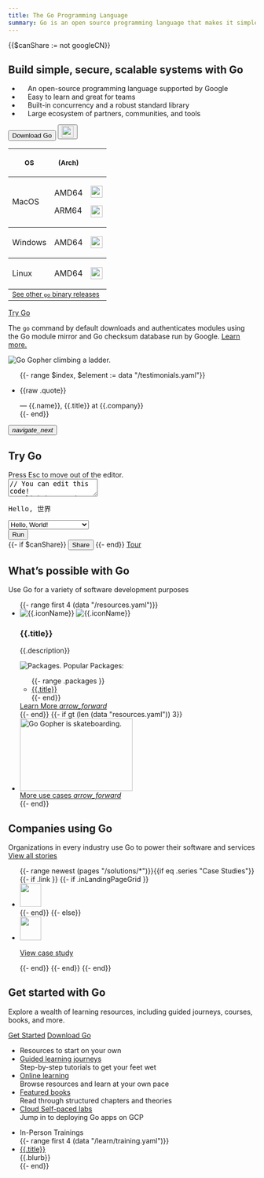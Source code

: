 ```yaml
---
title: The Go Programming Language
summary: Go is an open source programming language that makes it simple to build secure, scalable systems.
---
```


{{$canShare := not googleCN}}

<section class="Hero bluebg">
  <div class="Hero-gridContainer">
    <div class="Hero-blurb">
      <h1>Build simple, secure, scalable systems with Go</h1>
      <ul class="Hero-blurbList">
        <li>
          <svg width="12" height="10" viewBox="0 0 12 10" fill="none" xmlns="http://www.w3.org/2000/svg">
            <path d="M10.8519 0.52594L3.89189 7.10404L1.14811 4.51081L0 5.59592L3.89189 9.27426L12 1.61105L10.8519 0.52594Z" fill="white" fill-opacity="0.87">
          </svg>
          An open-source programming language supported by Google
        </li>
        <li>
          <svg width="12" height="10" viewBox="0 0 12 10" fill="none" xmlns="http://www.w3.org/2000/svg">
            <path d="M10.8519 0.52594L3.89189 7.10404L1.14811 4.51081L0 5.59592L3.89189 9.27426L12 1.61105L10.8519 0.52594Z" fill="white" fill-opacity="0.87">
          </svg>
          Easy to learn and great for teams
        </li>
        <li>
          <svg width="12" height="10" viewBox="0 0 12 10" fill="none" xmlns="http://www.w3.org/2000/svg">
            <path d="M10.8519 0.52594L3.89189 7.10404L1.14811 4.51081L0 5.59592L3.89189 9.27426L12 1.61105L10.8519 0.52594Z" fill="white" fill-opacity="0.87">
          </svg>
          Built-in concurrency and a robust standard library
        </li>
        <li>
          <svg width="12" height="10" viewBox="0 0 12 10" fill="none" xmlns="http://www.w3.org/2000/svg">
            <path d="M10.8519 0.52594L3.89189 7.10404L1.14811 4.51081L0 5.59592L3.89189 9.27426L12 1.61105L10.8519 0.52594Z" fill="white" fill-opacity="0.87">
          </svg>
          Large ecosystem of partners, communities, and tools
        </li>
      </ul>
    </div>
    <div class="Hero-actions">
      <div data-version="" class="js-latestGoVersion">
        <div role="group" class="BtnGroup">
          <div class="BtnGroup-sub">
            <button class="mainBtn go-Button go-Button--accented js-downloadBtn" aria-label="Download" aria-describedby="download-description">
              <span>Download Go <span class="js-goVersion"></span></span>
              <small class="go-Chip go-Chip--accented js-osAndArch"></small>
            </button>
            <button class="go-Button go-Button--accented js-selectBinary" aria-haspopup="menu" aria-label="select binary type to download">
              <img class="go-Icon" height="24" width="24" src="/images/icons/arrow_drop_down_gm_grey_24dp.svg" alt="arrow-dropdown">
            </button>
          </div>
          <div class="binaryMatrix js-binaryMatrix">
            <table class="binaryMatrix-Table">
              <thead>
                <tr>
                  <th scope="col"><p><small>OS</small></p></th>
                  <th scope="col"><p><small>(Arch)</small></p></th>
                  <th scope="col"></th>
                </tr>
              </thead>
              <tbody class="binaryDistribution js-binaryDistribution">
                <tr>
                  <td scope="row"><p>MacOS</p></td>
                  <td>
                    <p><span class="go-Chip go-Chip--accented">AMD64</span></p>
                    <p><span class="go-Chip go-Chip--accented">ARM64</span></p>
                  </td>
                  <td>
                    <p><a href="/doc/install?dc=darwin-arm64"><img class="go-Icon" height="24" width="24" src="/images/icons/insert_drive_file_gm_grey_24dp.svg" alt=""></a></p>
                    <p><a href="/doc/install?dc=darwin-amd64"><img class="go-Icon" height="24" width="24" src="/images/icons/insert_drive_file_gm_grey_24dp.svg" alt=""></a></p>
                  </td>
                </tr>
              </tbody>
              <tbody class="binaryDistribution js-binaryDistribution">
                <tr><td scope="row"><p>Windows</p></td>
                  <td><p><span class="go-Chip go-Chip--accented">AMD64</span></p></td>
                  <td><p><a href="/doc/install?dc=windows-amd64"><img class="go-Icon" height="24" width="24" src="/images/icons/insert_drive_file_gm_grey_24dp.svg" alt=""></a></p>
                  </td>
                </tr>
              </tbody>
              <tbody class="binaryDistribution js-binaryDistribution">
                <tr><td scope="row"><p>Linux</p></td>
                  <td><p><span class="go-Chip go-Chip--accented">AMD64</span></p></td>
                  <td><p>
                    <a href="/doc/install?dc=linux-amd64" data-os="linux" data-arch="amd64"><img class="go-Icon" height="24" width="24" src="/images/icons/insert_drive_file_gm_grey_24dp.svg" alt=""></a></p>
                  </td>
                </tr>
              </tbody>
              <tbody class="otherDistribution">
                <tr><td colspan="3"><a href="/dl"><small>See other <code>go</code> binary releases</small></a></td></tr>
              </tbody>
            </table>
          </div>
        </div>
        <a class="Secondary secondaryBtn" href="/play/" aria-label="Try a Tour of Go" aria-describedby="tryGoTour-description" role="button">
          <p>Try Go</p>
        </a>
        <div class="screen-reader-only" id="download-description" hidden>
          Downloads Go and opens a new window with instructions to install Go.
        </div>
        <div class="screen-reader-only" id="tryGoTour-description" hidden>
          Opens a new window with A Tour of Go.
        </div>
      </div>
      <div class="Hero-footnote">
        <p>
          The <code>go</code> command by default downloads and authenticates
          modules using the Go module mirror and Go checksum database run by
          Google. <a href="/dl" aria-describedby="newwindow-description">Learn more.</a>
        </p>
      </div>
    </div>
    <div class="screen-reader-only" id="newwindow-description" hidden>
      Opens in new window.
    </div>
    <div class="Hero-gopher">
      <img class="Hero-gopherLadder" src="/images/gophers/ladder.svg" alt="Go Gopher climbing a ladder.">
    </div>
  </div>
</section>
<section class="TestimonialsGo">
  <div class="GoCarousel">
    <div class="GoCarousel-controlsContainer">
      <div class="GoCarousel-wrapper">
        <ul class="js-testimonialsGoQuotes TestimonialsGo-quotes">
          {{- range $index, $element := data "/testimonials.yaml"}}
            <li class="TestimonialsGo-quoteGroup GoCarousel-slide" id="quote_slide{{$index}}">
              <div class="TestimonialsGo-quoteSingleItem">
                <div class="TestimonialsGo-quoteSection">
                  <p class="TestimonialsGo-quote">{{raw .quote}}</p>
                  <div class="TestimonialsGo-author">— {{.name}},
                    <span class="NoWrapSpan">{{.title}}</span>
                    <span class="NoWrapSpan"> at {{.company}}</span>
                  </div>
                </div>
              </div>
            </li>
          {{- end}}
        </ul>
      </div>
    <button class="js-testimonialsPrev GoCarousel-controlPrev" hidden>
      <i class="GoCarousel-icon material-icons">navigate_before</i>
    </button>
    <button class="js-testimonialsNext GoCarousel-controlNext">
      <i class="GoCarousel-icon material-icons">navigate_next</i>
    </button>
  </div>
  </div>
</section>
<section class="Playground">
  <div class="Playground-gridContainer">
    <div class="Playground-headerContainer">
      <h2 class="HomeSection-header">Try Go</h2>
    </div>
    <div class="Playground-inputContainer">
      <div class="Playground-preContainer">
        Press Esc to move out of the editor.
      </div>
      <textarea class="Playground-input js-playgroundCodeEl" spellcheck="false" aria-label="Try Go" aria-describedby="editor-description" id="code">
// You can edit this code!
// Click here and start typing.
package main
import "fmt"
func main() {
  fmt.Println("Hello, 世界")
}</textarea>
    </div>
    <div class="screen-reader-only" id="editor-description" hidden>
      Press Esc to move out of the editor.
    </div>
    <div class="Playground-outputContainer js-playgroundOutputEl">
      <pre class="Playground-output"><noscript>Hello, 世界</noscript></pre>
    </div>
    <div class="Playground-controls">
      <select class="Playground-selectExample js-playgroundToysEl" aria-label="Code examples">
      <option value="hello.go">Hello, World!</option>
      <option value="life.go">Conway's Game of Life</option>
      <option value="fib.go">Fibonacci Closure</option>
      <option value="peano.go">Peano Integers</option>
      <option value="pi.go">Concurrent pi</option>
      <option value="sieve.go">Concurrent Prime Sieve</option>
      <option value="solitaire.go">Peg Solitaire Solver</option>
      <option value="tree.go">Tree Comparison</option>
      </select>
      <div class="Playground-buttons">
      <button class="Button Button--primary js-playgroundRunEl Playground-runButton" title="Run this code [shift-enter]">Run</button>
      <div class="Playground-secondaryButtons">
        {{- if $canShare}}
        <button class="Button js-playgroundShareEl Playground-button" title="Share in Go Playground">Share</button>
        {{- end}}
        <a class="Button tour Playground-button" href="/tour/" title="Tour Go from your browser">Tour</a>
      </div>
      </div>
    </div>
  </div>
</section>
<section class="WhyGo">
  <div class="WhyGo-gridContainer">
    <div class="WhyGo-header">
      <h2 class="WhyGo-headerH2">What’s possible with Go</h2>
      <p class="WhyGo-subheader">
        Use Go for a variety of software development purposes
      </p>
    </div>
    <ul class="WhyGo-reasons">
      {{- range first 4 (data "/resources.yaml")}}
        <li class="WhyGo-reason">
          <div class="WhyGo-reasonDetails">
            <div class="WhyGo-reasonIcon" role="presentation">
              <img class="DarkMode-img" src="{{.iconDark}}" alt="{{.iconName}}">
              <img class="LightMode-img" src="{{.icon}}" alt="{{.iconName}}">
            </div>
            <div class="WhyGo-reasonText">
              <h3 class="WhyGo-reasonTitle">{{.title}}</h3>
              <p>
                {{.description}}
              </p>
            </div>
          </div>
          <div class="WhyGo-reasonFooter">
            <div class="WhyGo-reasonPackages">
              <div class="WhyGo-reasonPackagesHeader">
                <img src="/images/icons/package.svg" alt="Packages.">
                Popular Packages:
              </div>
              <ul class="WhyGo-reasonPackagesList">
                {{- range .packages }}
                  <li class="WhyGo-reasonPackage">
                    <a class="WhyGo-reasonLink" href="{{.url}}" target="_blank" rel="noopener">
                      {{.title}}
                    </a>
                  </li>
                  {{- end}}
              </ul>
            </div>
            <div class="WhyGo-reasonLearnMoreLink">
              <a href="{{.link}}" aria-describedby="newwindow-description">Learn More 
              <i class="material-icons WhyGo-forwardArrowIcon" aria-hidden="true">arrow_forward</i></a>
            </div>
          </div>
        </li>
      {{- end}}
      {{- if gt (len (data "resources.yaml")) 3}}
        <li class="WhyGo-reason">
          <div class="WhyGo-reasonShowMore">
            <div class="WhyGo-reasonShowMoreImgWrapper">
              <img
                class="WhyGo-reasonShowMoreImg"
                loading="lazy"
                height="148"
                width="229"
                src="/images/gophers/biplane.svg"
                alt="Go Gopher is skateboarding.">
            </div>
            <div class="WhyGo-reasonShowMoreLink">
              <a href="/solutions/use-cases" aria-describedby="newwindow-description">More use cases 
              <i class="material-icons
              WhyGo-forwardArrowIcon" aria-hidden="true">arrow_forward</i></a>
            </div>
          </div>
        </li>
      {{- end}}
    </ul>
  </div>
</section>
<section class="WhoUses">
  <div class="WhoUses-gridContainer">
    <div class="WhoUses-header">
      <h2 class="WhoUses-headerH2">Companies using Go</h2>
      <p class="WhoUses-subheader">Organizations in every industry use Go to power their software and services
        <a href="/solutions/" class="WhoUsesCaseStudyList-seeAll" aria-describedby="newwindow-description">
        View all stories
       </a>
     </p>
    </div>
  <div class="WhoUsesCaseStudyList">
    <ul class="WhoUsesCaseStudyList-gridContainer">
    {{- range newest (pages "/solutions/*")}}{{if eq .series "Case Studies"}}
      {{- if .link }}
        {{- if .inLandingPageGrid }}
          <li class="WhoUsesCaseStudyList-caseStudy">
            <a href="{{.link}}" aria-label="View CaseStudy of {{.company}}, (opens in new window)" target="_blank" rel="noopener"
              class="WhoUsesCaseStudyList-caseStudyLink">
              <img
                loading="lazy"
                height="48"
                width="30%"
                src="/images/logos/{{.logoSrc}}"
                class="WhoUsesCaseStudyList-logo"
                alt="">
            </a>
          </li>
        {{- end}}
      {{- else}}
        <li class="WhoUsesCaseStudyList-caseStudy">
          <a href="{{.URL}}" aria-label="View CaseStudy of {{.company}}, (opens in new window)" class="WhoUsesCaseStudyList-caseStudyLink">
            <img
              loading="lazy"
              height="48"
              width="30%"
              src="/images/logos/{{.logoSrc}}"
              class="WhoUsesCaseStudyList-logo"
              alt="">
            <p>View case study</p>
          </a>
        </li>
      {{- end}}
    {{- end}}
    {{- end}}
    </ul>
  </div>
</section>
<section class="GettingStartedGo">
  <div class="GettingStartedGo-gridContainer">
    <div class="GettingStartedGo-header">
      <h2 class="GettingStartedGo-headerH2">Get started with Go</h2>
      <p class="GettingStartedGo-headerDesc">
        Explore a wealth of learning resources, including guided journeys, courses, books, and more.
      </p>
      <div class="GettingStartedGo-ctas">
        <a class="GettingStartedGo-primaryCta" href="/doc/"aria-describedby="newwindow-description">Get Started</a>
        <a href="/doc/install/" aria-describedby="newwindow-description">Download Go</a>
      </div>
    </div>
    <div class="GettingStartedGo-resourcesSection">
      <ul class="GettingStartedGo-resourcesList">
        <li class="GettingStartedGo-resourcesHeader">
          Resources to start on your own
        </li>
        <li class="GettingStartedGo-resourceItem">
          <a href="/learn#guided-learning-journeys" class="GettingStartedGo-resourceItemTitle" aria-describedby="newwindow-description">
            Guided learning journeys
          </a>
          <div class="GettingStartedGo-resourceItemDescription">
            Step-by-step tutorials to get your feet wet
          </div>
        </li>
        <li class="GettingStartedGo-resourceItem">
          <a href="/learn#online-learning" class="GettingStartedGo-resourceItemTitle" aria-describedby="newwindow-description">
            Online learning
          </a>
          <div class="GettingStartedGo-resourceItemDescription">
            Browse resources and learn at your own pace
          </div>
        </li>
        <li class="GettingStartedGo-resourceItem">
          <a href="/learn#featured-books" class="GettingStartedGo-resourceItemTitle" aria-describedby="newwindow-description">
            Featured books
          </a>
          <div class="GettingStartedGo-resourceItemDescription">
            Read through structured chapters and theories
          </div>
        </li>
        <li class="GettingStartedGo-resourceItem">
          <a href="/learn#self-paced-labs" class="GettingStartedGo-resourceItemTitle" aria-describedby="newwindow-description">
            Cloud Self-paced labs
          </a>
          <div class="GettingStartedGo-resourceItemDescription">
            Jump in to deploying Go apps on GCP
          </div>
        </li>
      </ul>
      <ul class="GettingStartedGo-resourcesList">
        <li class="GettingStartedGo-resourcesHeader">
          In-Person Trainings
        </li>
        {{- range first 4 (data "/learn/training.yaml")}}
          <li class="GettingStartedGo-resourceItem">
            <a href="{{.url}}" class="GettingStartedGo-resourceItemTitle" aria-describedby="newwindow-description">
              {{.title}}
            </a>
            <div class="GettingStartedGo-resourceItemDescription">
              {{.blurb}}
            </div>
          </li>
        {{- end}}
      </ul>
    </div>
  </div>
</section>
<script src="/js/index.js" defer></script>
